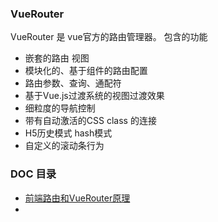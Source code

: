 ### VueRouter

VueRouter 是 vue官方的路由管理器。 包含的功能

* 嵌套的路由 视图
* 模块化的、基于组件的路由配置
* 路由参数、查询、通配符
* 基于Vue.js过渡系统的视图过渡效果
* 细粒度的导航控制
* 带有自动激活的CSS class 的连接
* H5历史模式 hash模式 
* 自定义的滚动条行为





### DOC 目录

* [前端路由和VueRouter原理]()
* 